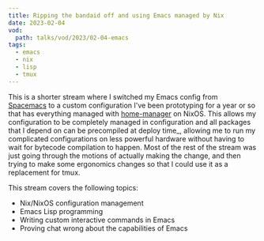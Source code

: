 ```yaml
---
title: Ripping the bandaid off and using Emacs managed by Nix
date: 2023-02-04
vod:
  path: talks/vod/2023/02-04-emacs
tags:
  - emacs
  - nix
  - lisp
  - tmux
---
```


This is a shorter stream where I switched my Emacs config from [Spacemacs](https://spacemacs.org) to a custom configuration I've been prototyping for a year or so that has everything managed with [home-manager](https://nixos.wiki/wiki/Home_Manager) on NixOS. This allows my configuration to be completely managed in configuration and all packages that I depend on can be precompiled at deploy time_, allowing me to run my complicated configurations on less powerful hardware without having to wait for bytecode compilation to happen. Most of the rest of the stream was just going through the motions of actually making the change, and then trying to make some ergonomics changes so that I could use it as a replacement for tmux.

This stream covers the following topics:

* Nix/NixOS configuration management
* Emacs Lisp programming
* Writing custom interactive commands in Emacs
* Proving chat wrong about the capabilities of Emacs